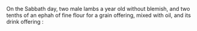 On the Sabbath day, two male lambs a year old without blemish, and two tenths of an ephah of fine flour for a grain offering, mixed with oil, and its drink offering :
